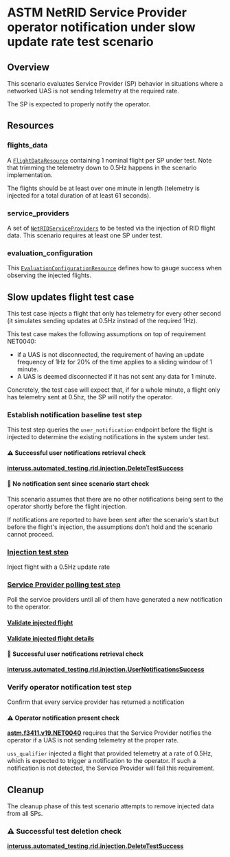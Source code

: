 # ASTM NetRID Service Provider operator notification under slow update rate test scenario

## Overview

This scenario evaluates Service Provider (SP) behavior in situations where a networked UAS is not sending telemetry at the required rate.

The SP is expected to properly notify the operator.

## Resources

### flights_data

A [`FlightDataResource`](../../../../resources/netrid/flight_data.py) containing 1 nominal flight per SP under test. Note that trimming the telemetry down to 0.5Hz happens in the scenario implementation.

The flights should be at least over one minute in length (telemetry is injected for a total duration of at least 61 seconds).

### service_providers

A set of [`NetRIDServiceProviders`](../../../../resources/netrid/service_providers.py) to be tested via the injection of RID flight data.  This scenario requires at least one SP under test.

### evaluation_configuration

This [`EvaluationConfigurationResource`](../../../../resources/netrid/evaluation.py) defines how to gauge success when observing the injected flights.


## Slow updates flight test case

This test case injects a flight that only has telemetry for every other second (it simulates sending updates at 0.5Hz instead of the required 1Hz).

This test case makes the following assumptions on top of requirement NET0040:

* if a UAS is not disconnected, the requirement of having an update frequency of 1Hz for 20% of the time applies to a sliding window of 1 minute.
* A UAS is deemed disconnected if it has not sent any data for 1 minute.

Concretely, the test case will expect that, if for a whole minute, a flight only has telemetry sent at 0.5hz, the SP will notify the operator.

### Establish notification baseline test step

This test step queries the `user_notification` endpoint before the flight is injected to determine the existing notifications in the system under test.

#### ⚠️ Successful user notifications retrieval check

**[interuss.automated_testing.rid.injection.DeleteTestSuccess](../../../../requirements/interuss/automated_testing/rid/injection.md)**

#### 🛑 No notification sent since scenario start check

This scenario assumes that there are no other notifications being sent to the operator shortly before the flight injection.

If notifications are reported to have been sent after the scenario's start but before the flight's injection, the assumptions don't hold and the scenario cannot proceed.

### [Injection test step](../v19/fragments/flight_injection.md)

Inject flight with a 0.5Hz update rate

### [Service Provider polling test step](../v19/fragments/sp_polling_queries.md)

Poll the service providers until all of them have generated a new notification to the operator.

#### [Validate injected flight](./fragments/flight_check.md)

#### [Validate injected flight details](./fragments/flight_details_check.md)

#### 🛑 Successful user notifications retrieval check

**[interuss.automated_testing.rid.injection.UserNotificationsSuccess](../../../../requirements/interuss/automated_testing/rid/injection.md)**

### Verify operator notification test step

Confirm that every service provider has returned a notification

#### ⚠️ Operator notification present check

**[astm.f3411.v19.NET0040](../../../../requirements/astm/f3411/v19.md)** requires that the Service Provider notifies the operator if a UAS is not sending telemetry at the proper rate.

`uss_qualifier` injected a flight that provided telemetry at a rate of 0.5Hz, which is expected to trigger a notification to the operator. If such a notification is not detected, the Service Provider will fail this requirement.

## Cleanup

The cleanup phase of this test scenario attempts to remove injected data from all SPs.

### ⚠️ Successful test deletion check

**[interuss.automated_testing.rid.injection.DeleteTestSuccess](../../../../requirements/interuss/automated_testing/rid/injection.md)**

